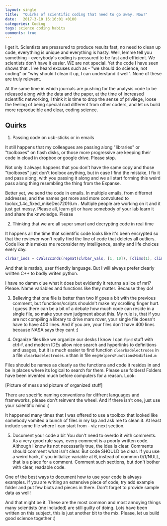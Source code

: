```yaml
---
layout: single
title:  "Quirks of scientific coding that need to go away. Now!"
date:   2017-3-10 16:16:01 +0100
categories: Coding
tags: science coding habits
comments: true
---
```

I get it. Scientists are pressured to produce results fast, no need to clean up code, everything is unique and everything is hasty. Well, lemme tell you something - everybody's coding is pressured to be fast and efficient. We scientists don't have it easier. WE are not special. Yet the code I have seen shows that . I've heard excuses such as - "we should do science, not coding" or "why should I clean it up, I can understand it well".  None of these are truly relevant. 

At the same time in which journals are pushing for the analysis code to be released along with the data and the paper, at the time of increased scientific networking, I think it is time to drop the sense of privilege, loose the feeling of being special nad different from other coders, and let us build more reproducible and clear, coding science. 

## Quirks

1. Passing code on usb-sticks or in emails

It still happens that my colleagues are passing along "libraries" or "toolboxes" on flash disks, or those more progressive are keeping their code in cloud in dropbox or google drive. Please stop.

Not only it always happens that you don't have the same copy and those "toolboxes" just don't toolbox anything, but in case I find the mistake, I fix it and pass along, with you passing it along and we all start forming this weird pass along thing resembling  the thing from the Expanse. 

Better yet, we send the code in emails. In multiple emails, from differnet addresses, and the names get more and more convoluted to toolox_1.4c_fixed_mikeDec72016.m . Multiple people are working on it and it just get messy. Please all, learn git or have somebody of your lab learn it and share the knwoledge. Please

2. Thinking that we are all super smart and decrypting code in real time

It happens all the time that scientific code looks like it's been encrypted so that the reviewer won't really find the line of code that deletes all outliers. Code like this makes me reconsider my intelligence, sanity and life choices every day.

```matlab
clrbar_inds = cVals2cInds(repmat(clrbar_vals, [1, 10]), [clims(1), clims(2)], size(clrmap.brain, 1) + [1,size(clrmap.chnls, 1)]);
```

And that is matlab, user friendly language. But I will always prefer clearly written C++ to badly writen python. 

I have no damm clue what it does but evidently it returns a slice of mri? Please. Name variables and functions like they matter. Because they do!

3. Believing that one file is better than two
If goes a bit with the previous comment, but functions/scripts shouldn't make my scrolling finger hurt. I guess there can be a bit of a debate how much code can reside in a single file, so make your own judgment about this. My rule is, that if you are not compiling a library to drive mars rover, your single file doesn't have to have 400 lines. And if you are, your files don’t have 400 lines because NASA says they cant :)

4. Organize files like we organize our desks
I know I can `find` stuff with ctrl-f, and modern IDEs allow nice search and hyperlinks to definitions and usages, but it is much easier to find function `clearbadelectrodes` in a file `clearbadelectrodes.m` than in file `eegHelpersFunctionsModified.m`

Files should be names as clearly as the functions and code it resides in and be in places where its logical to search for them. Please use folders! Folders have been invented much before computers for a reason. Look:

[Picture of mess and picture of organized stuff]

There are specific naming conventions for diffrent languages and frameworks, please don't reinvent the wheel. And if there isn't one, just use your scientific mind :) 

It happened many times that I was offered to use a toolbox that looked like somebody vomited a bunch of files in my lap and ask me to clean it. At least include some file where I can start from - viz next section.

5. Document your code a bit
You don't need to overdo it with comments. As a very good rule says, every comment is a poorly written code. Although I know its not necessarily true, the idea is clear. Comments should comment what isn't clear. But code SHOULD be clear. If you use a weird hack, if you initialize variable at 6, instead of common 0/1/NULL, that is a place for a comment. Comment such sections, but don't bother with clear, readable code.

One of the best ways to document how to use your code is always examples. If you are writing an extensive piece of code, try add example folder and put few biuts and pieces in there. Don't forget to provide sample data as well!

And that might be it. These are the most common and most annoying things many scientists (me included) are still guilty of doing. Lots have been written on this subject, this is just another bit to the mix. Please, let us build good science together :)